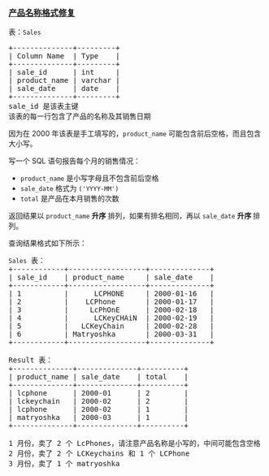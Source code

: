 ### [产品名称格式修复](https://leetcode-cn.com/problems/fix-product-name-format)

<p>表：<code>Sales</code></p>

<pre>
+--------------+---------+
| Column Name  | Type    |
+--------------+---------+
| sale_id      | int     |
| product_name | varchar |
| sale_date    | date    |
+--------------+---------+
sale_id 是该表主键
该表的每一行包含了产品的名称及其销售日期
</pre>

<p>因为在 2000 年该表是手工填写的，<code>product_name</code> 可能包含前后空格，而且包含大小写。</p>

<p>写一个 SQL 语句报告每个月的销售情况：</p>

<ul>
	<li><code>product_name</code> 是小写字母且不包含前后空格</li>
	<li><code>sale_date</code> 格式为 <code>('YYYY-MM')</code> </li>
	<li><code>total</code> 是产品在本月销售的次数</li>
</ul>

<p>返回结果以 <code>product_name</code> <strong>升序</strong> 排列，如果有排名相同，再以 <code>sale_date</code> <strong>升序 </strong>排列。</p>

<p>查询结果格式如下所示：</p>

<pre>
<code>Sales</code> 表：
+------------+------------------+--------------+
| sale_id    | product_name     | sale_date    |
+------------+------------------+--------------+
| 1          |      LCPHONE     | 2000-01-16   |
| 2          |    LCPhone       | 2000-01-17   |
| 3          |     LcPhOnE      | 2000-02-18   |
| 4          |      LCKeyCHAiN  | 2000-02-19   |
| 5          |   LCKeyChain     | 2000-02-28   |
| 6          | Matryoshka       | 2000-03-31   | 
+------------+------------------+--------------+

Result 表：
+--------------+--------------+----------+
| product_name | sale_date    | total    |
+--------------+--------------+----------+
| lcphone      | 2000-01      | 2        |
| lckeychain   | 2000-02      | 2        | 
| lcphone      | 2000-02      | 1        | 
| matryoshka   | 2000-03      | 1        | 
+--------------+--------------+----------+

1 月份，卖了 2 个 LcPhones，请注意产品名称是小写的，中间可能包含空格
2 月份，卖了 2 个 LCKeychains 和 1 个 LCPhone
3 月份，卖了 1 个 matryoshka
</pre>
